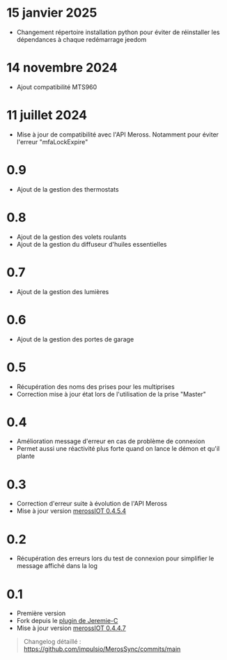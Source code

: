 # 15 janvier 2025
- Changement répertoire installation python pour éviter de réinstaller les dépendances à chaque redémarrage jeedom

# 14 novembre 2024
- Ajout compatibilité MTS960

# 11 juillet 2024
- Mise à jour de compatibilité avec l'API Meross. Notamment pour éviter l'erreur "mfaLockExpire"

# 0.9
- Ajout de la gestion des thermostats

# 0.8
- Ajout de la gestion des volets roulants
- Ajout de la gestion du diffuseur d'huiles essentielles

# 0.7
- Ajout de la gestion des lumières

# 0.6
- Ajout de la gestion des portes de garage

# 0.5
- Récupération des noms des prises pour les multiprises
- Correction mise à jour état lors de l'utilisation de la prise "Master"

# 0.4
- Amélioration message d'erreur en cas de problème de connexion
- Permet aussi une réactivité plus forte quand on lance le démon et qu'il plante

# 0.3
- Correction d'erreur suite à évolution de l'API Meross
- Mise à jour version [merossIOT 0.4.5.4](https://github.com/albertogeniola/MerossIot)

# 0.2
- Récupération des erreurs lors du test de connexion pour simplifier le message affiché dans la log

# 0.1
- Première version
- Fork depuis le [plugin de Jeremie-C](https://github.com/Jeremie-C/plugin-MerossIOT)
- Mise à jour version [merossIOT 0.4.4.7](https://github.com/albertogeniola/MerossIot)


> Changelog détaillé :
> <https://github.com/impulsio/MerosSync/commits/main>
